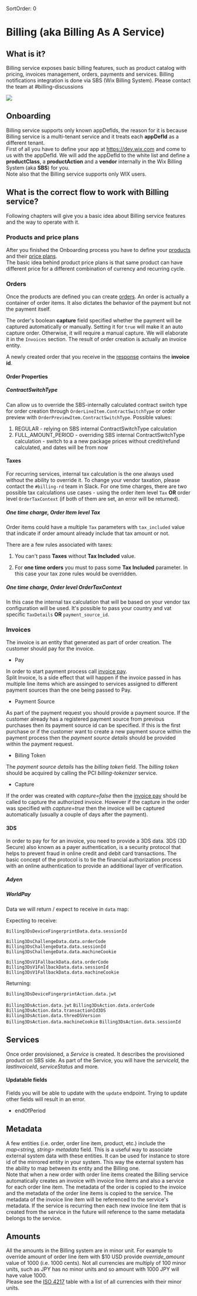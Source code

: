 SortOrder: 0

# Billing (aka Billing As A Service)

## What is it?
Billing service exposes basic billing features, such as product 
catalog with pricing, invoices management, orders, payments and services.
Billing notifications integration is done via SBS (Wix Billing System).
Please contact the team at #billing-discussions


![](./images/BillingGatewayDiagram.png)


## Onboarding
Billing service supports only known appDefIds, the reason for it is because Billing service is a multi-tenant 
service and it treats each **appDefId** as a different tenant. <br/>
First of all you have to define your app at https://dev.wix.com and come to us with the appDefId.
We will add the appDefId to the white list and define a **productClass**, a **productAction** and a **vendor** internally in the 
Wix Billing System (aka **SBS**) for you. <br/>
Note also that the Billing service supports only WIX users.

## What is the correct flow to work with Billing service?
Following chapters will give you a basic idea about Billing service features and the way to operate with it.

### Products and price plans
After you finished the Onboarding process you have to define your [products](/docs//billing/reference/products/.com.wixpress.billing.api.v1.-product-service.-create-product) 
and their [price plans](/docs//billing/reference/product-price-plans/.com.wixpress.billing.api.v1.-product-price-plan-service.-create-product-price-plan). <br/>
The basic idea behind product price plans is that same product can have different price for
a different combination of currency and recurring cycle. 

### Orders
Once the products are defined you can create [orders](/docs//billing/reference/orders/.com.wixpress.billing.api.v1.-order-service.-create-order).
An order is actually a container of order items. It also dictates the behavior of the payment but not the payment itself.

The order's boolean **capture** field specified whether the payment will be captured automatically or manually. Setting it for `true` will make it an auto capture order. Otherwise, it will require a manual capture. We will elaborate it in the `Invoices` section.
The result of order creation is actually an invoice entity. </br>

A newly created order that you receive in the [response](/docs//billing/resources/createorderresponse) contains the **invoice id**.

#### Order Properties

##### ContractSwitchType
Can allow us to override the SBS-internally calculated contract switch type for order creation through `OrderLineItem.ContractSwitchType` or order preview with `OrderPreviewItem.ContractSwitchType`.
Possible values:
1. REGULAR - relying on SBS internal ContractSwitchType calculation
2. FULL_AMOUNT_PERIOD - overriding SBS internal ContractSwitchType calculation - switch to a a new package prices without credit/refund calculated, and dates will be from now

#### Taxes

For recurring services, internal tax calculation is the one always used without the ability to override it. To change your vendor taxation, please contact the `#billing-rd` team in Slack.
For one time charges, there are two possible tax calculations use cases - using the order item level `Tax` **OR** order level `OrderTaxContext` (if both of them are set, an error will be returned). 

##### One time charge, Order Item level Tax

Order items could have a multiple `Tax` parameters with `tax_included` value that indicate if order amount already include that tax amount or not.

There are a few rules associated with taxes:

1. You can't pass **Taxes** without **Tax Included** value.

2. For **one time orders** you must to pass some **Tax Included** parameter. In this case your tax zone rules would be overridden.

##### One time charge, Order level OrderTaxContext

In this case the internal tax calculation that will be based on your vendor tax configuration will be used. 
It's possible to pass your country and vat specific `TaxDetails` **OR** `payment_source_id`.

### Invoices 
The invoice is an entity that generated as part of order creation. The customer should pay for the invoice.

<p>

* Pay <br/> 

In order to start payment process call [invoice pay](/docs//billing/reference/invoices/.com.wixpress.billing.api.v1.-invoice-service.-pay-invoice). <br/>
Split Invoice, Is a side effect that will happen if the invoice passed in has multiple line items which are assinged to 
services assigned to different payment sources than the one being passed to Pay.  

* Payment Source <br/> 

As part of the payment request you should provide a payment source.
If the customer already has a registered payment source from previous purchases then its payment source id can be specified. 
If this is the first purchase or if the customer want to create a new payment source within the payment process then the 
_payment source details_ should be provided within the payment request. 

* Billing Token <br/>

The _payment source details_ has the _billing token_ field. The _billing token_ should be acquired by calling the PCI _billing-tokenizer_ service.    

* Capture <br/>

If the order was created with _capture=false_ then the [invoice pay](/docs//billing/reference/invoices/.com.wixpress.billing.api.v1.-invoice-service.-pay-invoice) should be called to capture the authorized invoice. 
However if the capture in the order was specified with _capture=true_ then the invoice will be captured automatically (usually a couple of days after the payment).

#### 3DS
In order to pay for for an invoice, you need to provide a 3DS data.
3DS (3D Secure) also known as a payer authentication, is a security protocol that helps to prevent fraud in online credit and debit card transactions. 
The basic concept of the protocol is to tie the financial authorization process with an online authentication to provide an additional layer of verification.

##### Adyen

##### WorldPay

Data we will return / expect to receive in `data` map:

Expecting to receive:

`Billing3DsDeviceFingerprintData.data.sessionId`

`Billing3DsChallengeData.data.orderCode`
`Billing3DsChallengeData.data.sessionId`
`Billing3DsChallengeData.data.machineCookie`

`Billing3DsV1FallbackData.data.orderCode`
`Billing3DsV1FallbackData.data.sessionId`
`Billing3DsV1FallbackData.data.machineCookie`

Returning:

`Billing3DsDeviceFingerprintAction.data.jwt`

`Billing3DsAction.data.jwt`
`Billing3DsAction.data.orderCode`
`Billing3DsAction.data.transactionId3DS`
`Billing3DsAction.data.threeDSVersion`
`Billing3DsAction.data.machineCookie`
`Billing3DsAction.data.sessionId`

## Services

Once order provisioned, a _Service_ is created. It describes the provisioned product on SBS side.
As part of the Service, you will have the _serviceId_, the _lastInvoiceId_, _serviceStatus_ and more.

#### Updatable fields

Fields you will be able to update with the `update` endpoint. Trying to update other fields will result in an error.

* endOfPeriod


## Metadata
A few entities (i.e. order, order line item, product, etc.) include the _map<string, string> metadata_ field. This is a useful way to associate external system data with these entities.
It can be used for instance to store id of the mirrored entity in your system. This way the external system has the ability to map between its entity and the Billing one.
<br/>
Note that when a new order with order line items created the Billing service automatically creates an invoice with invoice line items and also a service for each order line item.
The metadata of the order is copied to the invoice and the metadata of the order line items is copied to the service. The metadata of the invoice line item will be referenced to the 
service's metadata. If the service is recurring then each new invoice line item that is created from the service in the future will reference to the same metadata belongs to the service.       

## Amounts<br/>
All the amounts in the Billing system are in minor unit. For example to override amount of order line item with $10 USD provide _override_amount_ value of 1000 (i.e. 1000 cents).
Not all currencies are multiply of 100 minor units, such as JPY has no minor units and so amount with 1000 JPY will have value 1000. 
<br/> Please see the [ISO 4217](https://en.wikipedia.org/wiki/ISO_4217) table with a list of all currencies with their minor units.   

